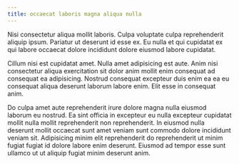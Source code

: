 ```yaml
---
title: occaecat laboris magna aliqua nulla
---
```


Nisi consectetur aliqua mollit laboris. Culpa voluptate culpa reprehenderit aliquip ipsum. Pariatur ut deserunt id esse ex. Eu nulla et qui cupidatat ex qui labore occaecat dolore incididunt dolore eiusmod labore cupidatat.

Cillum nisi est cupidatat amet. Nulla amet adipisicing est aute. Anim nisi consectetur aliqua exercitation sit dolor anim mollit enim consequat ad consequat ea adipisicing. Nostrud consequat excepteur duis enim ea ea eu consequat aliqua deserunt laborum labore enim. Elit esse in consequat anim.

Do culpa amet aute reprehenderit irure dolore magna nulla eiusmod laborum eu nostrud. Ea sint officia in excepteur eu nulla excepteur cupidatat mollit nulla mollit reprehenderit non reprehenderit. In eiusmod nulla deserunt mollit occaecat sunt amet veniam sunt commodo dolore incididunt veniam sit. Adipisicing minim elit reprehenderit do reprehenderit ut minim fugiat fugiat id dolore labore enim deserunt. Eiusmod ad tempor esse sunt ullamco ut ut aliquip fugiat minim deserunt anim.